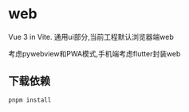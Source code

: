 # web
Vue 3 in Vite.
通用ui部分,当前工程默认浏览器端web

考虑pywebview和PWA模式,手机端考虑flutter封装web

## 下载依赖

```sh
pnpm install
```

